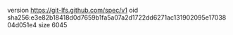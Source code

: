 version https://git-lfs.github.com/spec/v1
oid sha256:e3e82b18418d0d7659b1fa5a07a2d1722dd6271ac131902095e1703804d051e4
size 6045
